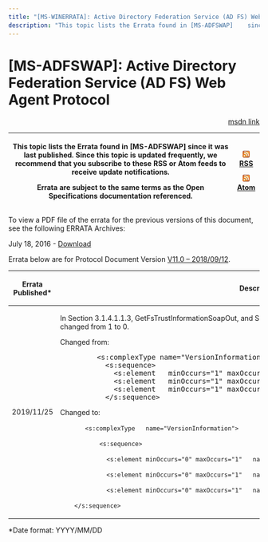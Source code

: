 ```yaml
---
title: "[MS-WINERRATA]: Active Directory Federation Service (AD FS) Web Agent Protocol"
description: "This topic lists the Errata found in [MS-ADFSWAP]    since it was last published. Since this topic is updated frequently, we    recommend that"
---
```


# [MS-ADFSWAP]: Active Directory Federation Service (AD FS) Web Agent Protocol

<p align="right"><a href="https://msdn.microsoft.com/en-us/library/97507d00-352e-40b0-ac85-94ee2391c8bc">msdn link</a></p>
<p> </p>

<table>
 <thead>
  <tr>
   <th>
   <p>This topic lists the Errata found in [MS-ADFSWAP]
   since it was last published. Since this topic is updated frequently, we
   recommend that you subscribe to these RSS or Atom feeds to receive update
   notifications.</p>
   <p>Errata are subject to the same terms as the
   Open Specifications documentation referenced.</p>
   </th>
   <th>
   <p><img id="Picture 249" src="ms-winerrata_files/image003.png"><a href="http://blogs.msdn.com/b/protocol_content_errata/rss.aspx">RSS</a> </p>
   <p><img id="Picture 250" src="ms-winerrata_files/image003.png"><a href="http://blogs.msdn.com/b/protocol_content_errata/atom.aspx">Atom</a> </p>
   <p> </p>
   </th>
  </tr>
 </thead>
</table>

<p>To view a PDF file of the errata for the previous versions
of this document, see the following ERRATA Archives:</p>

<p>July 18, 2016 - <a href="http://go.microsoft.com/fwlink/?LinkId=822549">Download</a></p>

<p>Errata below are for Protocol Document Version <a href="https://docs.microsoft.com/en-us/openspecs/windows_protocols/MS-ADFSWAP/cfb6b59f-e837-4188-bc80-0e374b22716b">V11.0
– 2018/09/12</a>.</p>

<table>
 <thead>
  <tr>
   <th>
   <p>Errata Published*</p>
   </th>
   <th>
   <p>Description</p>
   </th>
  </tr>
 </thead>
 <tr>
  <td>
  <p>2019/11/25</p>
  </td>
  <td>
  <p>In Section 3.1.4.1.1.3, GetFsTrustInformationSoapOut,
  and Section 6, Appendix: Full WSDL, the value of minOccurs was changed from 1
  to 0.</p>
  <p> </p>
  <p>Changed from:</p>
  <p> </p>
  <dl>
<dd>
<div><pre>    &lt;s:complexType name=&quot;VersionInformation&quot;&gt;
      &lt;s:sequence&gt;
        &lt;s:element   minOccurs=&quot;1&quot; maxOccurs=&quot;1&quot;   name=&quot;SoftwareVersion&quot; type=&quot;s:long&quot; /&gt;
        &lt;s:element   minOccurs=&quot;1&quot; maxOccurs=&quot;1&quot; name=&quot;Guid&quot;   type=&quot;s1:guid&quot; /&gt;
        &lt;s:element   minOccurs=&quot;1&quot; maxOccurs=&quot;1&quot; name=&quot;Version&quot;   type=&quot;s:long&quot; /&gt;
      &lt;/s:sequence&gt;
</pre></div>
</dd></dl>
  <p> </p>
  <p>Changed to:</p>
  <p> </p>
  <p><code>       &lt;s:complexType   name=&quot;VersionInformation&quot;&gt;</code></p>
  <p><code>           &lt;s:sequence&gt;</code></p>
  <p><code>             &lt;s:element minOccurs=&quot;0&quot; maxOccurs=&quot;1&quot;   name=&quot;SoftwareVersion&quot; type=&quot;s:long&quot; /&gt;</code></p>
  <p><code>             &lt;s:element minOccurs=&quot;0&quot; maxOccurs=&quot;1&quot;   name=&quot;Guid&quot; type=&quot;s1:guid&quot; /&gt;</code></p>
  <p><code>             &lt;s:element minOccurs=&quot;0&quot; maxOccurs=&quot;1&quot;   name=&quot;Version&quot; type=&quot;s:long&quot; /&gt;</code></p>
  <p><code>    &lt;/s:sequence&gt;</code></p>
  <p> </p>
  </td>
 </tr>
</table>

<p>*Date format: YYYY/MM/DD</p>


                